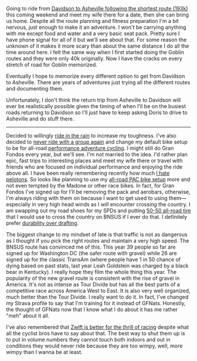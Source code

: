 Going to ride from [Davidson to Asheville following the shortest route (193k)](../Outdoor%20sports/Davidson%20to%20Asheville%20(Shortest).md) this coming weekend and meet my wife there for a date, then she can bring us home. Despite all the route planning and fitness preparation I'm a bit nervous, just enough to make it an adventure. I won't be carrying anything with me except food and water and a very basic seat pack. Pretty sure I have phone signal for all of it but we'll see about that. For some reason the unknown of it makes it more scary than about the same distance I do all the time around here. I felt the same way when I first started doing the Goblin routes and they were only 40k originally. Now I have the cracks on every stretch of road for Goblin memorized. 

Eventually I hope to memorize every different option to get from Davidson to Asheville. There are years of adventures just trying all the different routes and documenting them. 

Unfortunately, I don't think the return trip from Asheville to Davidson will ever be realistically possible given the timing of when I'll be on the busiest roads returning to Davidson so I'll just have to keep asking Doris to drive to Asheville and do stuff there.

----

Decided to willingly [ride in the rain](../Outdoor%20sports/Riding%20in%20the%20rain?.md) to increase my toughness. I've also decided to [never ride with a group again](../Outdoor%20sports/I%20hate%20pelotons.md) and change my default bike setup to be for all-road [performance adventure cycling](../Outdoor%20sports/Performance%20adventure%20cycling%20FTW.md). I might still do Gran Fondos every year, but we'll see. I'm not married to the idea. I'd rather plan epic, fast trips to interesting places and meet my wife there or travel with friends who are focused on individual performance and enjoying the ride above all. I have been really remembering recently how much [I hate pelotons](../Outdoor%20sports/I%20hate%20pelotons.md). So looks like planning to use my [all-road PAC bike setup](../Outdoor%20sports/All-road%20PAC%20bike%20setup.md) more and not even tempted by the Madone or other race bikes. In fact, for Gran Fondos I've signed up for I'll be removing the pack and aerobars, otherwise, I'm always riding with them on because I want to get used to using them—especially in very high head winds as I will encounter crossing the country. I am swapping out my road shoes for my SPDs and putting [50-50 all-road tire](../Outdoor%20sports/Best%2050-50%20all-road%20tire.md) that I would use to cross the country on BNSUS if I ever do that. I definitely prefer [durability over drafting](../Outdoor%20sports/Durability%20over%20drafting.md).

The biggest change to my mindset of late is that traffic is not as dangerous as I thought if you pick the right routes and maintain a very high speed. The BNSUS route has convinced me of this. This year 39 people so far are signed up for Washington DC (the safer route with gravel) while 26 are signed up for the classic TransAm (where people have 1 in 50 chance of dying based on past stats, last year Leah Goldstein was charged by a black bear in Kentucky). I really hope they film the whole thing this year. The popularity of the new gravel route is consistent with the rise of gravel in America. It's not as intense as Tour Divide but has all the best parts of a competitive race across America West to East. It is also very well organized, much better than the Tour Divide. I really want to do it. In fact, I've changed my Strava profile to say that I'm training for it instead of GFNats. Honestly, the thought of GFNats now that I know what I do about it has me rather "meh" about it all.

I've also remembered that [Zwift is better for the thrill of racing](../Outdoor%20sports/Fast%20in%20Zwift,%20Steady%20IRL.md) despite what all the cyclist bros have to say about that. The best way to shut them up is to put in volume numbers they cannot touch both indoors and out in conditions they would never ride because they are too wimpy, well, more wimpy than I wanna be at least.
